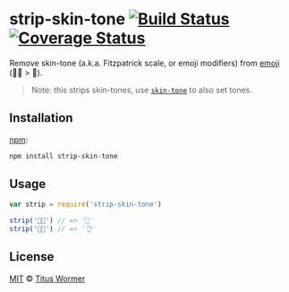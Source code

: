 # strip-skin-tone [![Build Status][travis-badge]][travis] [![Coverage Status][codecov-badge]][codecov]

Remove skin-tone (a.k.a. Fitzpatrick scale, or emoji modifiers)
from [emoji][diversity] (🎅🏿 > 🎅).

> Note: this strips skin-tones, use [`skin-tone`][skin-tone] to also set
> tones.

## Installation

[npm][]:

```bash
npm install strip-skin-tone
```

## Usage

```js
var strip = require('strip-skin-tone')

strip('🎅🏿') // => '🎅'
strip('👌🏻') // => '👌'
```

## License

[MIT][license] © [Titus Wormer][author]

<!-- Definitions -->

[travis-badge]: https://img.shields.io/travis/wooorm/strip-skin-tone.svg

[travis]: https://travis-ci.org/wooorm/strip-skin-tone

[codecov-badge]: https://img.shields.io/codecov/c/github/wooorm/strip-skin-tone.svg

[codecov]: https://codecov.io/github/wooorm/strip-skin-tone

[npm]: https://docs.npmjs.com/cli/install

[license]: LICENSE

[author]: http://wooorm.com

[diversity]: http://unicode.org/reports/tr51/#Diversity_Implementations

[skin-tone]: https://github.com/sindresorhus/skin-tone
